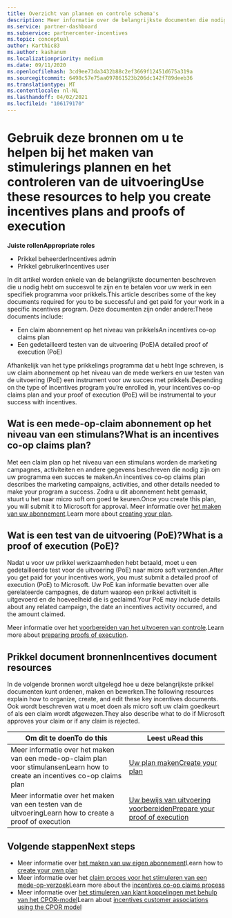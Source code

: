 ```yaml
---
title: Overzicht van plannen en controle schema's
description: Meer informatie over de belangrijkste documenten die nodig zijn voor stimulansen, waaronder een claim abonnement op het niveau van een mede-op-verzoek en een gedetailleerde test voor de uitvoering (PoE).
ms.service: partner-dashboard
ms.subservice: partnercenter-incentives
ms.topic: conceptual
author: Karthic83
ms.author: kashanum
ms.localizationpriority: medium
ms.date: 09/11/2020
ms.openlocfilehash: 3cd9ee73da3432b88c2ef3669f12451d675a319a
ms.sourcegitcommit: 6498c57e75aa097861523b206dc142f789deeb36
ms.translationtype: MT
ms.contentlocale: nl-NL
ms.lasthandoff: 04/02/2021
ms.locfileid: "106179170"
---
```

# <a name="use-these-resources-to-help-you-create-incentives-plans-and-proofs-of-execution"></a><span data-ttu-id="ae1ef-103">Gebruik deze bronnen om u te helpen bij het maken van stimulerings plannen en het controleren van de uitvoering</span><span class="sxs-lookup"><span data-stu-id="ae1ef-103">Use these resources to help you create incentives plans and proofs of execution</span></span>

<span data-ttu-id="ae1ef-104">**Juiste rollen**</span><span class="sxs-lookup"><span data-stu-id="ae1ef-104">**Appropriate roles**</span></span>

- <span data-ttu-id="ae1ef-105">Prikkel beheerder</span><span class="sxs-lookup"><span data-stu-id="ae1ef-105">Incentives admin</span></span>
- <span data-ttu-id="ae1ef-106">Prikkel gebruiker</span><span class="sxs-lookup"><span data-stu-id="ae1ef-106">Incentives user</span></span>

<span data-ttu-id="ae1ef-107">In dit artikel worden enkele van de belangrijkste documenten beschreven die u nodig hebt om succesvol te zijn en te betalen voor uw werk in een specifiek programma voor prikkels.</span><span class="sxs-lookup"><span data-stu-id="ae1ef-107">This article describes some of the key documents required for you to be successful and get paid for your work in a specific incentives program.</span></span> <span data-ttu-id="ae1ef-108">Deze documenten zijn onder andere:</span><span class="sxs-lookup"><span data-stu-id="ae1ef-108">These documents include:</span></span>

- <span data-ttu-id="ae1ef-109">Een claim abonnement op het niveau van prikkels</span><span class="sxs-lookup"><span data-stu-id="ae1ef-109">An incentives co-op claims plan</span></span>
- <span data-ttu-id="ae1ef-110">Een gedetailleerd testen van de uitvoering (PoE)</span><span class="sxs-lookup"><span data-stu-id="ae1ef-110">A detailed proof of execution (PoE)</span></span>

<span data-ttu-id="ae1ef-111">Afhankelijk van het type prikkelings programma dat u hebt Inge schreven, is uw claim abonnement op het niveau van de mede werkers en uw testen van de uitvoering (PoE) een instrument voor uw succes met prikkels.</span><span class="sxs-lookup"><span data-stu-id="ae1ef-111">Depending on the type of incentives program you’re enrolled in, your incentives co-op claims plan and your proof of execution (PoE) will be instrumental to your success with incentives.</span></span>

## <a name="what-is-an-incentives-co-op-claims-plan"></a><span data-ttu-id="ae1ef-112">Wat is een mede-op-claim abonnement op het niveau van een stimulans?</span><span class="sxs-lookup"><span data-stu-id="ae1ef-112">What is an incentives co-op claims plan?</span></span>

<span data-ttu-id="ae1ef-113">Met een claim plan op het niveau van een stimulans worden de marketing campagnes, activiteiten en andere gegevens beschreven die nodig zijn om uw programma een succes te maken.</span><span class="sxs-lookup"><span data-stu-id="ae1ef-113">An incentives co-op claims plan describes the marketing campaigns, activities, and other details needed to make your program a success.</span></span> <span data-ttu-id="ae1ef-114">Zodra u dit abonnement hebt gemaakt, stuurt u het naar micro soft om goed te keuren.</span><span class="sxs-lookup"><span data-stu-id="ae1ef-114">Once you create this plan, you will submit it to Microsoft for approval.</span></span> <span data-ttu-id="ae1ef-115">Meer informatie over [het maken van uw abonnement](incentives-create-your-plan.md).</span><span class="sxs-lookup"><span data-stu-id="ae1ef-115">Learn more about [creating your plan](incentives-create-your-plan.md).</span></span>

## <a name="what-is-a-proof-of-execution-poe"></a><span data-ttu-id="ae1ef-116">Wat is een test van de uitvoering (PoE)?</span><span class="sxs-lookup"><span data-stu-id="ae1ef-116">What is a proof of execution (PoE)?</span></span>

<span data-ttu-id="ae1ef-117">Nadat u voor uw prikkel werkzaamheden hebt betaald, moet u een gedetailleerde test voor de uitvoering (PoE) naar micro soft verzenden.</span><span class="sxs-lookup"><span data-stu-id="ae1ef-117">After you get paid for your incentives work, you must submit a detailed proof of execution (PoE) to Microsoft.</span></span> <span data-ttu-id="ae1ef-118">Uw PoE kan informatie bevatten over alle gerelateerde campagnes, de datum waarop een prikkel activiteit is uitgevoerd en de hoeveelheid die is geclaimd.</span><span class="sxs-lookup"><span data-stu-id="ae1ef-118">Your PoE may include details about any related campaign, the date an incentives activity occurred, and the amount claimed.</span></span> 

<span data-ttu-id="ae1ef-119">Meer informatie over het [voorbereiden van het uitvoeren van controle](incentives-prepare-your-proof-of-execution.md).</span><span class="sxs-lookup"><span data-stu-id="ae1ef-119">Learn more about [preparing proofs of execution](incentives-prepare-your-proof-of-execution.md).</span></span>

## <a name="incentives-document-resources"></a><span data-ttu-id="ae1ef-120">Prikkel document bronnen</span><span class="sxs-lookup"><span data-stu-id="ae1ef-120">Incentives document resources</span></span>

<span data-ttu-id="ae1ef-121">In de volgende bronnen wordt uitgelegd hoe u deze belangrijkste prikkel documenten kunt ordenen, maken en bewerken.</span><span class="sxs-lookup"><span data-stu-id="ae1ef-121">The following resources explain how to organize, create, and edit these key incentives documents.</span></span> <span data-ttu-id="ae1ef-122">Ook wordt beschreven wat u moet doen als micro soft uw claim goedkeurt of als een claim wordt afgewezen.</span><span class="sxs-lookup"><span data-stu-id="ae1ef-122">They also describe what to do if Microsoft approves your claim or if any claim is rejected.</span></span>

|  <span data-ttu-id="ae1ef-123">**Om dit te doen**</span><span class="sxs-lookup"><span data-stu-id="ae1ef-123">**To do this**</span></span>  |  <span data-ttu-id="ae1ef-124">**Leest u**</span><span class="sxs-lookup"><span data-stu-id="ae1ef-124">**Read this**</span></span>  |
|--------------|-----------|
| <span data-ttu-id="ae1ef-125">Meer informatie over het maken van een mede-op-claim plan voor stimulansen</span><span class="sxs-lookup"><span data-stu-id="ae1ef-125">Learn how to create an incentives co-op claims plan</span></span> | [<span data-ttu-id="ae1ef-126">Uw plan maken</span><span class="sxs-lookup"><span data-stu-id="ae1ef-126">Create your plan</span></span>](incentives-create-your-plan.md)  |
<span data-ttu-id="ae1ef-127">Meer informatie over het maken van een testen van de uitvoering</span><span class="sxs-lookup"><span data-stu-id="ae1ef-127">Learn how to create a proof of execution</span></span> | [<span data-ttu-id="ae1ef-128">Uw bewijs van uitvoering voorbereiden</span><span class="sxs-lookup"><span data-stu-id="ae1ef-128">Prepare your proof of execution</span></span>](incentives-prepare-your-proof-of-execution.md)  |

## <a name="next-steps"></a><span data-ttu-id="ae1ef-129">Volgende stappen</span><span class="sxs-lookup"><span data-stu-id="ae1ef-129">Next steps</span></span>

- <span data-ttu-id="ae1ef-130">Meer informatie over [het maken van uw eigen abonnement](incentives-create-your-plan.md)</span><span class="sxs-lookup"><span data-stu-id="ae1ef-130">Learn how to [create your own plan](incentives-create-your-plan.md)</span></span>
- <span data-ttu-id="ae1ef-131">Meer informatie over het [claim proces voor het stimuleren van een mede-op-verzoek](claims-overview.md)</span><span class="sxs-lookup"><span data-stu-id="ae1ef-131">Learn more about the [incentives co-op claims process](claims-overview.md)</span></span>
- <span data-ttu-id="ae1ef-132">Meer informatie over [het stimuleren van klant koppelingen met behulp van het CPOR-model](submit-osa-claim.md)</span><span class="sxs-lookup"><span data-stu-id="ae1ef-132">Learn about [incentives customer associations using the CPOR model](submit-osa-claim.md)</span></span>